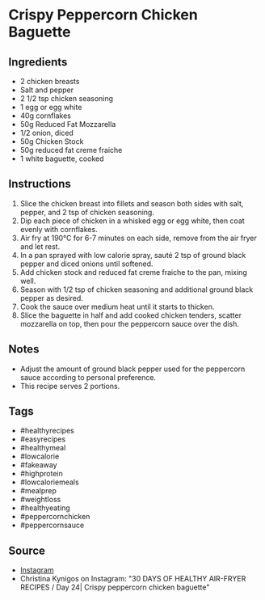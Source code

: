  # Crispy Peppercorn Chicken Baguette

## Ingredients

- 2 chicken breasts
- Salt and pepper
- 2 1/2 tsp chicken seasoning
- 1 egg or egg white
- 40g cornflakes
- 50g Reduced Fat Mozzarella
- 1/2 onion, diced
- 50g Chicken Stock
- 50g reduced fat creme fraiche
- 1 white baguette, cooked

## Instructions

1. Slice the chicken breast into fillets and season both sides with salt, pepper, and 2 tsp of chicken seasoning.
2. Dip each piece of chicken in a whisked egg or egg white, then coat evenly with cornflakes.
3. Air fry at 190°C for 6-7 minutes on each side, remove from the air fryer and let rest.
4. In a pan sprayed with low calorie spray, sauté 2 tsp of ground black pepper and diced onions until softened.
5. Add chicken stock and reduced fat creme fraiche to the pan, mixing well.
6. Season with 1/2 tsp of chicken seasoning and additional ground black pepper as desired.
7. Cook the sauce over medium heat until it starts to thicken.
8. Slice the baguette in half and add cooked chicken tenders, scatter mozzarella on top, then pour the peppercorn sauce over the dish.

## Notes

- Adjust the amount of ground black pepper used for the peppercorn sauce according to personal preference.
- This recipe serves 2 portions.

## Tags

- #healthyrecipes
- #easyrecipes
- #healthymeal
- #lowcalorie
- #fakeaway
- #highprotein
- #lowcaloriemeals
- #mealprep
- #weightloss
- #healthyeating
- #peppercornchicken
- #peppercornsauce

## Source

- [Instagram](https://www.instagram.com/p/C3C6Q0no0R3)
- Christina Kynigos on Instagram: "30 DAYS OF HEALTHY AIR-FRYER RECIPES / Day 24| Crispy peppercorn chicken baguette"